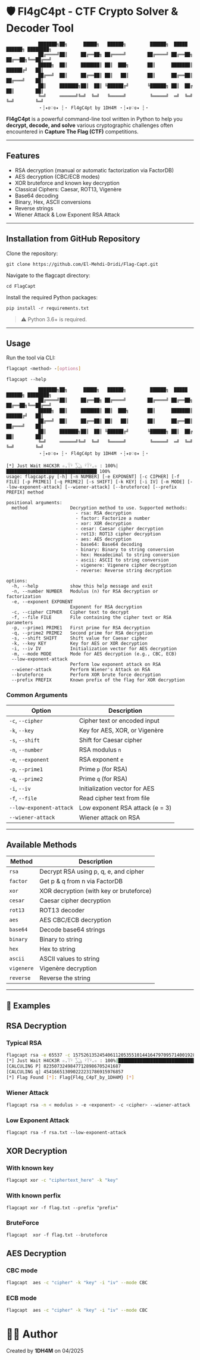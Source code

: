 # 🛡️ Fl4gC4pt - CTF Crypto Solver & Decoder Tool

```
            ███████╗██╗      █████╗   ██████╗         ██████╗  █████    ██████╗ ████████╗
            ██╔════╝██║     ██╔══██╗ ██╔════╝        ██╔════╝ ██╔══██╗  ██╔══██╗╚══██╔══╝
            █████╗  ██║     ███████║ ██║  ███╗       ██║      ███████║  ██████╔╝   ██║
            ██╔══╝  ██║     ██╔══██║ ██║   ██║       ██║      ██╔══██║  ██╔═══╝    ██║   
            ██║     ███████╗██║  ██║ ╚██████╔╝       ╚██████╗ ██║  ██╔  ██║        ██║  
            ╚═╝     ══════╝╚═╝  ╚═╝   ╚═════╝         ╚═════╝  ═╝  ╚═╝  ╚═╝        ╚═╝     
            ・┆✦ʚ♡ɞ✦ ┆・ Fl4gC4pt by 1DH4M ・┆✦ʚ♡ɞ✦ ┆・
```

**Fl4gC4pt** is a powerful command-line tool written in Python to help you **decrypt, decode, and solve** various cryptographic challenges often encountered in **Capture The Flag (CTF)** competitions.

---

## Features

- RSA decryption (manual or automatic factorization via FactorDB)
- AES decryption (CBC/ECB modes)
- XOR bruteforce and known key decryption
- Classical Ciphers: Caesar, ROT13, Vigenère
- Base64 decoding
- Binary, Hex, ASCII conversions
- Reverse strings
- Wiener Attack & Low Exponent RSA Attack

---

## Installation from GitHub Repository

Clone the repository:

```
git clone https://github.com/El-Mehdi-Dridi/Flag-Capt.git
```

Navigate to the flagcapt directory:

```
cd FlagCapt
```

Install the required Python packages:

```
pip install -r requirements.txt
```

> ⚠️ Python 3.6+ is required.

---

## Usage

Run the tool via CLI:

```bash
flagcapt <method> -[options]
```

```
flagcapt --help                         

            ███████╗██╗      █████╗   ██████╗         ██████╗  █████    ██████╗ ████████╗
            ██╔════╝██║     ██╔══██╗ ██╔════╝        ██╔════╝ ██╔══██╗  ██╔══██╗╚══██╔══╝
            █████╗  ██║     ███████║ ██║  ███╗       ██║      ███████║  ██████╔╝   ██║
            ██╔══╝  ██║     ██╔══██║ ██║   ██║       ██║      ██╔══██║  ██╔═══╝    ██║   
            ██║     ███████╗██║  ██║ ╚██████╔╝       ╚██████╗ ██║  ██╔  ██║        ██║  
            ╚═╝     ══════╝╚═╝  ╚═╝   ╚═════╝         ╚═════╝  ═╝  ╚═╝  ╚═╝        ╚═╝     
            ・┆✦ʚ♡ɞ✦ ┆・ Fl4gC4pt by 1DH4M ・┆✦ʚ♡ɞ✦ ┆・

[*] Just Wait H4CK3R ☆.𓋼𓍊 𓆏 𓍊𓋼𓍊.☆ : 100%|██████████████████████████████████ 100%
usage: flagcapt.py [-h] [-n NUMBER] [-e EXPONENT] [-c CIPHER] [-f FILE] [-p PRIME1] [-q PRIME2] [-s SHIFT] [-k KEY] [-i IV] [-m MODE] [--low-exponent-attack] [--wiener-attack] [--bruteforce] [--prefix PREFIX] method

positional arguments:
  method                Decryption method to use. Supported methods:
                          - rsa: RSA decryption
                          - factor: Factorize a number
                          - xor: XOR decryption
                          - cesar: Caesar cipher decryption
                          - rot13: ROT13 cipher decryption
                          - aes: AES decryption
                          - base64: Base64 decoding
                          - binary: Binary to string conversion
                          - hex: Hexadecimal to string conversion
                          - ascii: ASCII to string conversion
                          - vigenere: Vigenere cipher decryption
                          - reverse: Reverse string decryption

options:
  -h, --help            show this help message and exit
  -n, --number NUMBER   Modulus (n) for RSA decryption or factorization
  -e, --exponent EXPONENT
                        Exponent for RSA decryption
  -c, --cipher CIPHER   Cipher text to decrypt
  -f, --file FILE       File containing the cipher text or RSA parameters
  -p, --prime1 PRIME1   First prime for RSA decryption
  -q, --prime2 PRIME2   Second prime for RSA decryption
  -s, --shift SHIFT     Shift value for Caesar cipher
  -k, --key KEY         Key for AES or XOR decryption
  -i, --iv IV           Initialization vector for AES decryption
  -m, --mode MODE       Mode for AES decryption (e.g., CBC, ECB)
  --low-exponent-attack
                        Perform low exponent attack on RSA
  --wiener-attack       Perform Wiener's Attack on RSA
  --bruteforce          Perform XOR brute force decryption
  --prefix PREFIX       Known prefix of the flag for XOR decryption

```

### Common Arguments

| Option            | Description                          |
|-------------------|--------------------------------------|
| `-c`, `--cipher`  | Cipher text or encoded input         |
| `-k`, `--key`     | Key for AES, XOR, or Vigenère        |
| `-s`, `--shift`   | Shift for Caesar cipher              |
| `-n`, `--number`  | RSA modulus `n`                      |
| `-e`, `--exponent`| RSA exponent `e`                     |
| `-p`, `--prime1`  | Prime `p` (for RSA)                  |
| `-q`, `--prime2`  | Prime `q` (for RSA)                  |
| `-i`, `--iv`      | Initialization vector for AES        |
| `-f`, `--file`    | Read cipher text from file           |
| `--low-exponent-attack`| Low exponent RSA attack (e = 3) |
|`--wiener-attack`  | Wiener attack on RSA                 |

---

## Available Methods

| Method       | Description                             |
|--------------|-----------------------------------------|
| `rsa`        | Decrypt RSA using p, q, e, and cipher   |
| `factor`     | Get p & q from n via FactorDB           |
| `xor`        | XOR decryption (with key or bruteforce) |
| `cesar`      | Caesar cipher decryption                |
| `rot13`      | ROT13 decoder                           |
| `aes`        | AES CBC/ECB decryption                  |
| `base64`     | Decode base64 strings                   |
| `binary`     | Binary to string                        |
| `hex`        | Hex to string                           |
| `ascii`      | ASCII values to string                  |
| `vigenere`   | Vigenère decryption                     |
| `reverse`    | Reverse the string                      |

---

## 📌 Examples

## RSA Decryption

### Typical RSA
```bash
flagcapt rsa -e 65537 -c 15752613524540611205355101441647970957140019284625297899850 -n 37400945029259002357443060764390969896841289525047883637759
[*] Just Wait H4CK3R ☆.𓋼𓍊 𓆏 𓍊𓋼𓍊.☆ : 100%|██████████████████████████████████ 100%
[CALCULING P] 82350732498477128986705241687
[CALCULING q] 454166513090222231786915976857
[*] Flag Found [*]: Flag{Fl4g_C4pT_by_1DH4M} [*]
```

### Wiener Attack
```bash
flagcapt rsa -n < modulus > -e <exponent> -c <cipher> --wiener-attack
```
### Low Exponent Attack
```
flagcapt rsa -f rsa.txt --low-exponent-attack                                             
```
## XOR Decryption
### With known key

```bash
flagcapt xor -c "ciphertext_here" -k "key"
```
### With known perfix
```
flagcapt xor -f flag.txt --prefix "prefix"
```
### BruteForce
```
flagcapt  xor -f flag.txt --bruteforce 
```

## AES Decryption 

### CBC mode

```bash
flagcapt  aes -c "cipher" -k "key" -i "iv" --mode CBC
```
### ECB mode

```bash
flagcapt  aes -c "cipher" -k "key" -i "iv" --mode CBC
```


# 👨‍💻 Author

Created by **1DH4M**  on 04/2025
